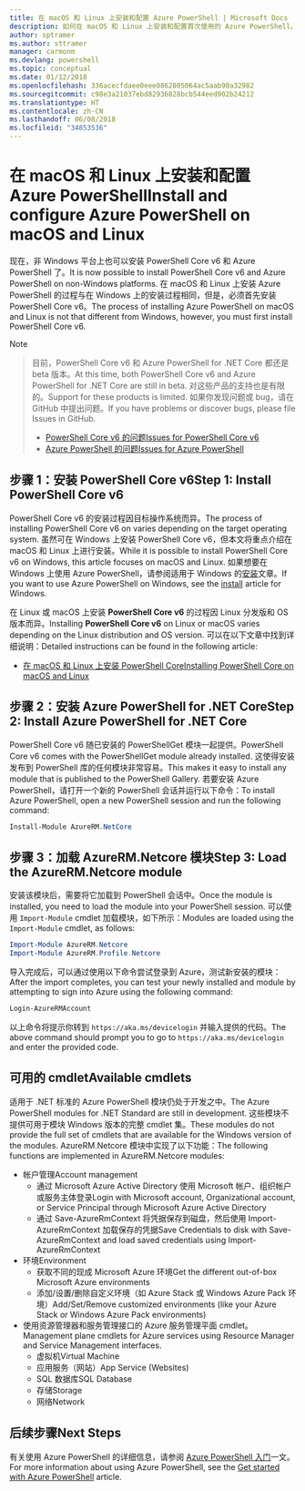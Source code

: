 ```yaml
---
title: 在 macOS 和 Linux 上安装和配置 Azure PowerShell | Microsoft Docs
description: 如何在 macOS 和 Linux 上安装和配置首次使用的 Azure PowerShell。
author: sptramer
ms.author: sttramer
manager: carmonm
ms.devlang: powershell
ms.topic: conceptual
ms.date: 01/12/2018
ms.openlocfilehash: 336acecfdaee0eee0862805064ac5aab90a32982
ms.sourcegitcommit: c98e3a21037ebd82936828bcb544eed902b24212
ms.translationtype: HT
ms.contentlocale: zh-CN
ms.lasthandoff: 06/08/2018
ms.locfileid: "34853536"
---
```

# <a name="install-and-configure-azure-powershell-on-macos-and-linux"></a><span data-ttu-id="a320c-103">在 macOS 和 Linux 上安装和配置 Azure PowerShell</span><span class="sxs-lookup"><span data-stu-id="a320c-103">Install and configure Azure PowerShell on macOS and Linux</span></span>

<span data-ttu-id="a320c-104">现在，非 Windows 平台上也可以安装 PowerShell Core v6 和 Azure PowerShell 了。</span><span class="sxs-lookup"><span data-stu-id="a320c-104">It is now possible to install PowerShell Core v6 and Azure PowerShell on non-Windows platforms.</span></span>
<span data-ttu-id="a320c-105">在 macOS 和 Linux 上安装 Azure PowerShell 的过程与在 Windows 上的安装过程相同，但是，必须首先安装 PowerShell Core v6。</span><span class="sxs-lookup"><span data-stu-id="a320c-105">The process of installing Azure PowerShell on macOS and Linux is not that different from Windows, however, you must first install PowerShell Core v6.</span></span>

> [!NOTE]

> <span data-ttu-id="a320c-106">目前，PowerShell Core v6 和 Azure PowerShell for .NET Core 都还是 beta 版本。</span><span class="sxs-lookup"><span data-stu-id="a320c-106">At this time, both PowerShell Core v6 and Azure PowerShell for .NET Core are still in beta.</span></span>
> <span data-ttu-id="a320c-107">对这些产品的支持也是有限的。</span><span class="sxs-lookup"><span data-stu-id="a320c-107">Support for these products is limited.</span></span> <span data-ttu-id="a320c-108">如果你发现问题或 bug，请在 GitHub 中提出问题。</span><span class="sxs-lookup"><span data-stu-id="a320c-108">If you have problems or discover bugs, please file Issues in GitHub.</span></span>
>
> * [<span data-ttu-id="a320c-109">PowerShell Core v6 的问题</span><span class="sxs-lookup"><span data-stu-id="a320c-109">Issues for PowerShell Core v6</span></span>](https://github.com/PowerShell/PowerShell/issues)
> * [<span data-ttu-id="a320c-110">Azure PowerShell 的问题</span><span class="sxs-lookup"><span data-stu-id="a320c-110">Issues for Azure PowerShell</span></span>](https://github.com/azure/azure-docs-powershell/issues)

## <a name="step-1-install-powershell-core-v6"></a><span data-ttu-id="a320c-111">步骤 1：安装 PowerShell Core v6</span><span class="sxs-lookup"><span data-stu-id="a320c-111">Step 1: Install PowerShell Core v6</span></span>

<span data-ttu-id="a320c-112">PowerShell Core v6 的安装过程因目标操作系统而异。</span><span class="sxs-lookup"><span data-stu-id="a320c-112">The process of installing PowerShell Core v6 on varies depending on the target operating system.</span></span>
<span data-ttu-id="a320c-113">虽然可在 Windows 上安装 PowerShell Core v6，但本文将重点介绍在 macOS 和 Linux 上进行安装。</span><span class="sxs-lookup"><span data-stu-id="a320c-113">While it is possible to install PowerShell Core v6 on Windows, this article focuses on macOS and Linux.</span></span> <span data-ttu-id="a320c-114">如果想要在 Windows 上使用 Azure PowerShell，请参阅适用于 Windows 的[安装](./install-azurerm-ps.md)文章。</span><span class="sxs-lookup"><span data-stu-id="a320c-114">If you want to use Azure PowerShell on Windows, see the [install](./install-azurerm-ps.md) article for Windows.</span></span>

<span data-ttu-id="a320c-115">在 Linux 或 macOS 上安装 **PowerShell Core v6** 的过程因 Linux 分发版和 OS 版本而异。</span><span class="sxs-lookup"><span data-stu-id="a320c-115">Installing **PowerShell Core v6** on Linux or macOS varies depending on the Linux distribution and OS version.</span></span>
<span data-ttu-id="a320c-116">可以在以下文章中找到详细说明：</span><span class="sxs-lookup"><span data-stu-id="a320c-116">Detailed instructions can be found in the following article:</span></span>

- [<span data-ttu-id="a320c-117">在 macOS 和 Linux 上安装 PowerShell Core</span><span class="sxs-lookup"><span data-stu-id="a320c-117">Installing PowerShell Core on macOS and Linux</span></span>](/powershell/scripting/setup/installing-powershell-core-on-macos-and-linux)

## <a name="step-2-install-azure-powershell-for-net-core"></a><span data-ttu-id="a320c-118">步骤 2：安装 Azure PowerShell for .NET Core</span><span class="sxs-lookup"><span data-stu-id="a320c-118">Step 2: Install Azure PowerShell for .NET Core</span></span>

<span data-ttu-id="a320c-119">PowerShell Core v6 随已安装的 PowerShellGet 模块一起提供。</span><span class="sxs-lookup"><span data-stu-id="a320c-119">PowerShell Core v6 comes with the PowerShellGet module already installed.</span></span> <span data-ttu-id="a320c-120">这使得安装发布到 PowerShell 库的任何模块非常容易。</span><span class="sxs-lookup"><span data-stu-id="a320c-120">This makes it easy to install any module that is published to the PowerShell Gallery.</span></span> <span data-ttu-id="a320c-121">若要安装 Azure PowerShell，请打开一个新的 PowerShell 会话并运行以下命令：</span><span class="sxs-lookup"><span data-stu-id="a320c-121">To install Azure PowerShell, open a new PowerShell session and run the following command:</span></span>

```powershell
Install-Module AzureRM.NetCore
```

## <a name="step-3-load-the-azurermnetcore-module"></a><span data-ttu-id="a320c-122">步骤 3：加载 AzureRM.Netcore 模块</span><span class="sxs-lookup"><span data-stu-id="a320c-122">Step 3: Load the AzureRM.Netcore module</span></span>

<span data-ttu-id="a320c-123">安装该模块后，需要将它加载到 PowerShell 会话中。</span><span class="sxs-lookup"><span data-stu-id="a320c-123">Once the module is installed, you need to load the module into your PowerShell session.</span></span> <span data-ttu-id="a320c-124">可以使用 `Import-Module` cmdlet 加载模块，如下所示：</span><span class="sxs-lookup"><span data-stu-id="a320c-124">Modules are loaded using the `Import-Module` cmdlet, as follows:</span></span>

```powershell
Import-Module AzureRM.Netcore
Import-Module AzureRM.Profile.Netcore
```

<span data-ttu-id="a320c-125">导入完成后，可以通过使用以下命令尝试登录到 Azure，测试新安装的模块：</span><span class="sxs-lookup"><span data-stu-id="a320c-125">After the import completes, you can test your newly installed and module by attempting to sign into Azure using the following command:</span></span>

```powershell
Login-AzureRMAccount
```

<span data-ttu-id="a320c-126">以上命令将提示你转到 `https://aka.ms/devicelogin` 并输入提供的代码。</span><span class="sxs-lookup"><span data-stu-id="a320c-126">The above command should prompt you to go to `https://aka.ms/devicelogin` and enter the provided code.</span></span>

## <a name="available-cmdlets"></a><span data-ttu-id="a320c-127">可用的 cmdlet</span><span class="sxs-lookup"><span data-stu-id="a320c-127">Available cmdlets</span></span>

<span data-ttu-id="a320c-128">适用于 .NET 标准的 Azure PowerShell 模块仍处于开发之中。</span><span class="sxs-lookup"><span data-stu-id="a320c-128">The Azure PowerShell modules for .NET Standard are still in development.</span></span> <span data-ttu-id="a320c-129">这些模块不提供可用于模块 Windows 版本的完整 cmdlet 集。</span><span class="sxs-lookup"><span data-stu-id="a320c-129">These modules do not provide the full set of cmdlets that are available for the Windows version of the modules.</span></span> <span data-ttu-id="a320c-130">AzureRM.Netcore 模块中实现了以下功能：</span><span class="sxs-lookup"><span data-stu-id="a320c-130">The following functions are implemented in AzureRM.Netcore modules:</span></span>

* <span data-ttu-id="a320c-131">帐户管理</span><span class="sxs-lookup"><span data-stu-id="a320c-131">Account management</span></span>
  - <span data-ttu-id="a320c-132">通过 Microsoft Azure Active Directory 使用 Microsoft 帐户、组织帐户或服务主体登录</span><span class="sxs-lookup"><span data-stu-id="a320c-132">Login with Microsoft account, Organizational account, or Service Principal through Microsoft Azure Active Directory</span></span>
  - <span data-ttu-id="a320c-133">通过 Save-AzureRmContext 将凭据保存到磁盘，然后使用 Import-AzureRmContext 加载保存的凭据</span><span class="sxs-lookup"><span data-stu-id="a320c-133">Save Credentials to disk with Save-AzureRmContext and load saved credentials using Import-AzureRmContext</span></span>
* <span data-ttu-id="a320c-134">环境</span><span class="sxs-lookup"><span data-stu-id="a320c-134">Environment</span></span>
  - <span data-ttu-id="a320c-135">获取不同的现成 Microsoft Azure 环境</span><span class="sxs-lookup"><span data-stu-id="a320c-135">Get the different out-of-box Microsoft Azure environments</span></span>
  - <span data-ttu-id="a320c-136">添加/设置/删除自定义环境（如 Azure Stack 或 Windows Azure Pack 环境）</span><span class="sxs-lookup"><span data-stu-id="a320c-136">Add/Set/Remove customized environments (like your Azure Stack or Windows Azure Pack environments)</span></span>
* <span data-ttu-id="a320c-137">使用资源管理器和服务管理接口的 Azure 服务管理平面 cmdlet。</span><span class="sxs-lookup"><span data-stu-id="a320c-137">Management plane cmdlets for Azure services using Resource Manager and Service Management interfaces.</span></span>
  - <span data-ttu-id="a320c-138">虚拟机</span><span class="sxs-lookup"><span data-stu-id="a320c-138">Virtual Machine</span></span>
  - <span data-ttu-id="a320c-139">应用服务（网站）</span><span class="sxs-lookup"><span data-stu-id="a320c-139">App Service (Websites)</span></span>
  - <span data-ttu-id="a320c-140">SQL 数据库</span><span class="sxs-lookup"><span data-stu-id="a320c-140">SQL Database</span></span>
  - <span data-ttu-id="a320c-141">存储</span><span class="sxs-lookup"><span data-stu-id="a320c-141">Storage</span></span>
  - <span data-ttu-id="a320c-142">网络</span><span class="sxs-lookup"><span data-stu-id="a320c-142">Network</span></span>

## <a name="next-steps"></a><span data-ttu-id="a320c-143">后续步骤</span><span class="sxs-lookup"><span data-stu-id="a320c-143">Next Steps</span></span>

<span data-ttu-id="a320c-144">有关使用 Azure PowerShell 的详细信息，请参阅 [Azure PowerShell 入门](get-started-azureps.md)一文。</span><span class="sxs-lookup"><span data-stu-id="a320c-144">For more information about using Azure PowerShell, see the [Get started with Azure PowerShell](get-started-azureps.md) article.</span></span>
